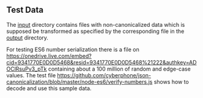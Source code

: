 ## Test Data

The [input](https://github.com/cyberphone/json-canonicalization/tree/master/testdata/input) directory contains files with non-canonicalized data which is
supposed be transformed as specified by the corresponding file in the
[output](https://github.com/cyberphone/json-canonicalization/tree/master/testdata/output) directory.

For testing ES6 number serialization there is a file on 
https://onedrive.live.com/embed?cid=9341770E0D0D5468&resid=9341770E0D0D5468%21222&authkey=ADOClRsuPv3_pTk
containing about a 100 million of random and edge-case values.  The test file 
https://github.com/cyberphone/json-canonicalization/blob/master/node-es6/verify-numbers.js
shows how to decode and use this sample data.
